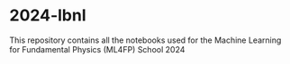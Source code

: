 # 2024-lbnl
This repository contains all the notebooks used for the Machine Learning for Fundamental Physics (ML4FP) School 2024
